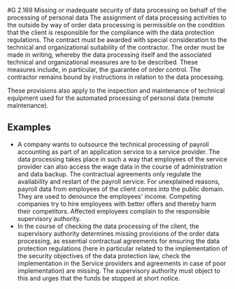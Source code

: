 #G 2.169 Missing or inadequate security of data processing on behalf of the processing of personal data
The assignment of data processing activities to the outside by way of order data processing is permissible on the condition that the client is responsible for the compliance with the data protection regulations. The contract must be awarded with special consideration to the technical and organizational suitability of the contractor. The order must be made in writing, whereby the data processing itself and the associated technical and organizational measures are to be described. These measures include, in particular, the guarantee of order control. The contractor remains bound by instructions in relation to the data processing.

These provisions also apply to the inspection and maintenance of technical equipment used for the automated processing of personal data (remote maintenance).



## Examples 
* A company wants to outsource the technical processing of payroll accounting as part of an application service to a service provider. The data processing takes place in such a way that employees of the service provider can also access the wage data in the course of administration and data backup. The contractual agreements only regulate the availability and restart of the payroll service. For unexplained reasons, payroll data from employees of the client comes into the public domain. They are used to denounce the employees' income. Competing companies try to hire employees with better offers and thereby harm their competitors. Affected employees complain to the responsible supervisory authority.
* In the course of checking the data processing of the client, the supervisory authority determines missing provisions of the order data processing, as essential contractual agreements for ensuring the data protection regulations (here in particular related to the implementation of the security objectives of the data protection law, check the implementation in the Service providers and agreements in case of poor implementation) are missing. The supervisory authority must object to this and urges that the funds be stopped at short notice.




